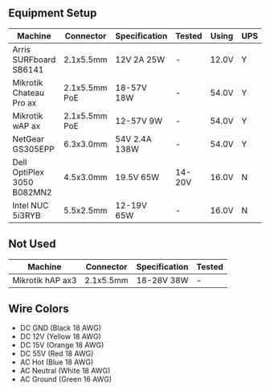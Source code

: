## Equipment Setup

| Machine                    | Connector     | Specification | Tested | Using | UPS | Btn | Color  | Resistor |
|----------------------------|---------------|---------------|--------|------ |-----|-----|--------|----------|
| Arris SURFboard SB6141     | 2.1x5.5mm     | 12V 2A    25W | -      | 12.0V |  Y  |  1  | Red    |  1,200 Ω |
| Mikrotik Chateau Pro ax    | 2.1x5.5mm PoE | 18-57V    18W | -      | 54.0V |  Y  |  2  | Orange |    270 Ω |
| Mikrotik wAP ax            | 2.1x5.5mm PoE | 12-57V     9W | -      | 54.0V |  Y  |  2  |        |          |
| NetGear GS305EPP           | 6.3x3.0mm     | 54V 2.4A 138W | -      | 54.0V |  Y  |  3  | Green  |  3,000 Ω |
| Dell OptiPlex 3050 B082MN2 | 4.5x3.0mm     | 19.5V     65W | 14-20V | 16.0V |  N  |  4  | Blue   |  1,000 Ω |
| Intel NUC 5i3RYB           | 5.5x2.5mm     | 12-19V    65W | -      | 16.0V |  N  |  5  | White  |  1,500 Ω |


## Not Used

| Machine                    | Connector     | Specification | Tested |
|----------------------------|---------------|---------------|--------|
| Mikrotik hAP ax3           | 2.1x5.5mm     | 18-28V    38W | -      |


## Wire Colors

* DC GND      (Black  18 AWG)
* DC 12V      (Yellow 18 AWG)
* DC 15V      (Orange 18 AWG)
* DC 55V      (Red    18 AWG)
* AC Hot      (Blue   18 AWG)
* AC Neutral  (White  18 AWG)
* AC Ground   (Green  16 AWG)
